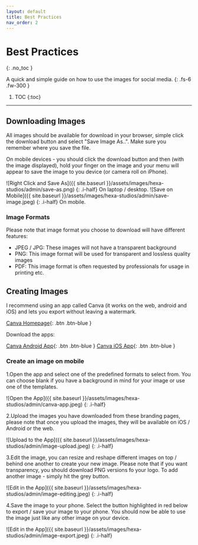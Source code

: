 ```yaml
---
layout: default
title: Best Practices
nav_order: 2
---
```


# Best Practices
{: .no_toc }

A quick and simple guide on how to use the images for social media.
{: .fs-6 .fw-300 }

1. TOC
{:toc}

---

## Downloading Images

All images should be available for download in your browser, simple click the download button and select "Save Image As..". Make sure you remember where you save the file.

On mobile devices - you should click the download button and then (with the image displayed), hold your finger on the image and your menu will appear to save the image to you device (or camera roll on iPhone). 

![Right Click and Save As]({{ site.baseurl }}/assets/images/hexa-studios/admin/save-as.png)
{: .i-half}
On laptop / desktop.
![Save on Mobile]({{ site.baseurl }}/assets/images/hexa-studios/admin/save-image.jpeg)
{: .i-half}
On mobile.

### Image Formats

Please note that image format you choose to download will have different features:

-	JPEG / JPG: These images will not have a transparent background
-	PNG: This image format will be used for transparent and lossless quality images
-	PDF: This image format is often requested by professionals for usage in printing etc.

## Creating Images

I recommend using an app called Canva (it works on the web, android and iOS) and lets you export without leaving a watermark.

[Canva Homepage](https://www.canva.com/){: .btn .btn-blue }

Download the apps:

[Canva Android App](https://www.canva.com/download/android/){: .btn .btn-blue }
[Canva iOS App](https://www.canva.com/download/ios/){: .btn .btn-blue }

### Create an image on mobile


1.Open the app and select one of the predefined formats to select from. You can choose blank if you have a background in mind for your image or use one of the templates.

![Open the App]({{ site.baseurl }}/assets/images/hexa-studios/admin/canva-app.jpeg)
{: .i-half}

2.Upload the images you have downloaded from these branding pages, please note that once you upload the images, they will be available on iOS / Android or the web.

![Upload to the App]({{ site.baseurl }}/assets/images/hexa-studios/admin/image-upload.jpeg)
{: .i-half}

3.Edit the image, you can resize and reshape different images on top / behind one another to create your new image. Please note that if you want transparency, you should download PNG versions fo your logo. To add another image - simply hit the grey button.

![Edit in the App]({{ site.baseurl }}/assets/images/hexa-studios/admin/image-editing.jpeg)
{: .i-half}

4.Save the image to your phone. Select the button highlighted in red below to export / save your image to your phone. You should now be able to use the image just like any other image on your device.

![Edit in the App]({{ site.baseurl }}/assets/images/hexa-studios/admin/image-export.jpeg)
{: .i-half}